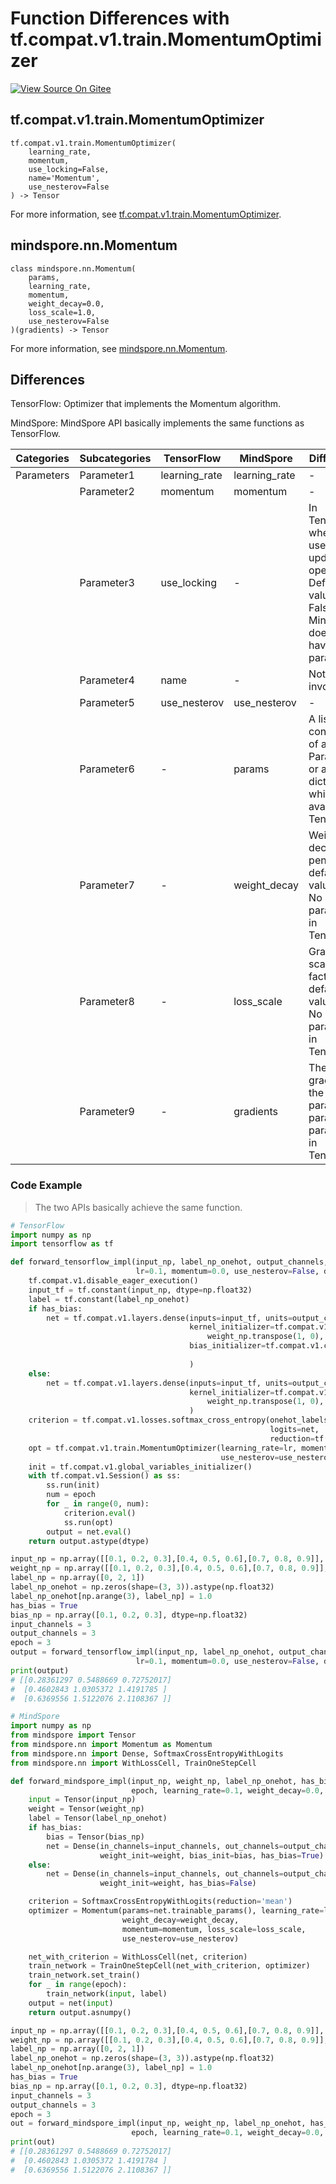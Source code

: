 # Function Differences with tf.compat.v1.train.MomentumOptimizer

[![View Source On Gitee](https://mindspore-website.obs.cn-north-4.myhuaweicloud.com/website-images/master/resource/_static/logo_source_en.png)](https://gitee.com/mindspore/docs/blob/master/docs/mindspore/source_en/note/api_mapping/tensorflow_diff/Momentum.md)

## tf.compat.v1.train.MomentumOptimizer

```text
tf.compat.v1.train.MomentumOptimizer(
    learning_rate,
    momentum,
    use_locking=False,
    name='Momentum',
    use_nesterov=False
) -> Tensor
```

For more information, see [tf.compat.v1.train.MomentumOptimizer](https://tensorflow.google.cn/versions/r2.6/api_docs/python/tf/compat/v1/train/MomentumOptimizer).

## mindspore.nn.Momentum

```text
class mindspore.nn.Momentum(
    params,
    learning_rate,
    momentum,
    weight_decay=0.0,
    loss_scale=1.0,
    use_nesterov=False
)(gradients) -> Tensor
```

For more information, see [mindspore.nn.Momentum](https://mindspore.cn/docs/en/master/api_python/nn/mindspore.nn.Momentum.html).

## Differences

TensorFlow: Optimizer that implements the Momentum algorithm.

MindSpore: MindSpore API basically implements the same functions as TensorFlow.

| Categories | Subcategories |TensorFlow | MindSpore | Differences |
| --- | --- | --- | --- |---|
|Parameters | Parameter1 | learning_rate | learning_rate | -  |
| | Parameter2 | momentum      | momentum      | -    |
| | Parameter3 | use_locking   | -             | In TensorFlow, whether to use locks in update operations. Default value: False. MindSpore does not have this parameter |
| | Parameter4 | name  | -  | Not involved     |
| | Parameter5 | use_nesterov  | use_nesterov  | -           |
| | Parameter6 | -             | params        | A list consisting of a Parameter or a dictionary, which is not available in TensorFlow  |
| | Parameter7 | -             | weight_decay  | Weight decay (L2 penalty), default value: 0.0. No parameter in TensorFlow |
| | Parameter8 | -             | loss_scale    | Gradient scaling factor, default value: 0.0. No parameter in TensorFlow |
| | Parameter9 | -             |  gradients    | The gradient of the parameter params, no parameter in TensorFlow              |

### Code Example

> The two APIs basically achieve the same function.

```python
# TensorFlow
import numpy as np
import tensorflow as tf

def forward_tensorflow_impl(input_np, label_np_onehot, output_channels, weight_np, bias_np, epoch, locking=False,
                            lr=0.1, momentum=0.0, use_nesterov=False, dtype=np.float32):
    tf.compat.v1.disable_eager_execution()
    input_tf = tf.constant(input_np, dtype=np.float32)
    label = tf.constant(label_np_onehot)
    if has_bias:
        net = tf.compat.v1.layers.dense(inputs=input_tf, units=output_channels, use_bias=True,
                                        kernel_initializer=tf.compat.v1.constant_initializer(
                                            weight_np.transpose(1, 0), dtype=np.float32),
                                        bias_initializer=tf.compat.v1.constant_initializer(bias_np,
                                                                                           dtype=np.float32)
                                        )
    else:
        net = tf.compat.v1.layers.dense(inputs=input_tf, units=output_channels, use_bias=False,
                                        kernel_initializer=tf.compat.v1.constant_initializer(
                                            weight_np.transpose(1, 0), dtype=np.float32)
                                        )
    criterion = tf.compat.v1.losses.softmax_cross_entropy(onehot_labels=label,
                                                          logits=net,
                                                          reduction=tf.compat.v1.losses.Reduction.MEAN)
    opt = tf.compat.v1.train.MomentumOptimizer(learning_rate=lr, momentum=momentum, use_locking=locking,
                                               use_nesterov=use_nesterov).minimize(criterion)
    init = tf.compat.v1.global_variables_initializer()
    with tf.compat.v1.Session() as ss:
        ss.run(init)
        num = epoch
        for _ in range(0, num):
            criterion.eval()
            ss.run(opt)
        output = net.eval()
    return output.astype(dtype)

input_np = np.array([[0.1, 0.2, 0.3],[0.4, 0.5, 0.6],[0.7, 0.8, 0.9]], dtype=np.float32)
weight_np = np.array([[0.1, 0.2, 0.3],[0.4, 0.5, 0.6],[0.7, 0.8, 0.9]], dtype=np.float32)
label_np = np.array([0, 2, 1])
label_np_onehot = np.zeros(shape=(3, 3)).astype(np.float32)
label_np_onehot[np.arange(3), label_np] = 1.0
has_bias = True
bias_np = np.array([0.1, 0.2, 0.3], dtype=np.float32)
input_channels = 3
output_channels = 3
epoch = 3
output = forward_tensorflow_impl(input_np, label_np_onehot, output_channels, weight_np, bias_np, epoch, locking=False,
                            lr=0.1, momentum=0.0, use_nesterov=False, dtype=np.float32)
print(output)
# [[0.28361297 0.5488669 0.72752017]
#  [0.4602843 1.0305372 1.4191785 ]
#  [0.6369556 1.5122076 2.1108367 ]]

# MindSpore
import numpy as np
from mindspore import Tensor
from mindspore.nn import Momentum as Momentum
from mindspore.nn import Dense, SoftmaxCrossEntropyWithLogits
from mindspore.nn import WithLossCell, TrainOneStepCell

def forward_mindspore_impl(input_np, weight_np, label_np_onehot, has_bias, bias_np, input_channels, output_channels,
                           epoch, learning_rate=0.1, weight_decay=0.0, momentum=0.0, loss_scale=1.0, use_nesterov=False):
    input = Tensor(input_np)
    weight = Tensor(weight_np)
    label = Tensor(label_np_onehot)
    if has_bias:
        bias = Tensor(bias_np)
        net = Dense(in_channels=input_channels, out_channels=output_channels,
                    weight_init=weight, bias_init=bias, has_bias=True)
    else:
        net = Dense(in_channels=input_channels, out_channels=output_channels,
                    weight_init=weight, has_bias=False)

    criterion = SoftmaxCrossEntropyWithLogits(reduction='mean')
    optimizer = Momentum(params=net.trainable_params(), learning_rate=learning_rate,
                         weight_decay=weight_decay,
                         momentum=momentum, loss_scale=loss_scale,
                         use_nesterov=use_nesterov)

    net_with_criterion = WithLossCell(net, criterion)
    train_network = TrainOneStepCell(net_with_criterion, optimizer)
    train_network.set_train()
    for _ in range(epoch):
        train_network(input, label)
    output = net(input)
    return output.asnumpy()

input_np = np.array([[0.1, 0.2, 0.3],[0.4, 0.5, 0.6],[0.7, 0.8, 0.9]], dtype=np.float32)
weight_np = np.array([[0.1, 0.2, 0.3],[0.4, 0.5, 0.6],[0.7, 0.8, 0.9]], dtype=np.float32)
label_np = np.array([0, 2, 1])
label_np_onehot = np.zeros(shape=(3, 3)).astype(np.float32)
label_np_onehot[np.arange(3), label_np] = 1.0
has_bias = True
bias_np = np.array([0.1, 0.2, 0.3], dtype=np.float32)
input_channels = 3
output_channels = 3
epoch = 3
out = forward_mindspore_impl(input_np, weight_np, label_np_onehot, has_bias, bias_np, input_channels, output_channels,
                           epoch, learning_rate=0.1, weight_decay=0.0, momentum=0.0, loss_scale=1.0, use_nesterov=False)
print(out)
# [[0.28361297 0.5488669 0.72752017]
#  [0.4602843 1.0305372 1.4191784 ]
#  [0.6369556 1.5122076 2.1108367 ]]
```
